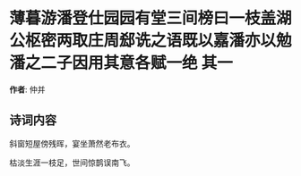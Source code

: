# 薄暮游潘登仕园园有堂三间榜曰一枝盖湖公枢密两取庄周郄诜之语既以嘉潘亦以勉潘之二子因用其意各赋一绝  其一

**作者**: 仲并

## 诗词内容

斜窗短屋傍残晖，宴坐萧然老布衣。

枯淡生涯一枝足，世间惊鹊误南飞。

